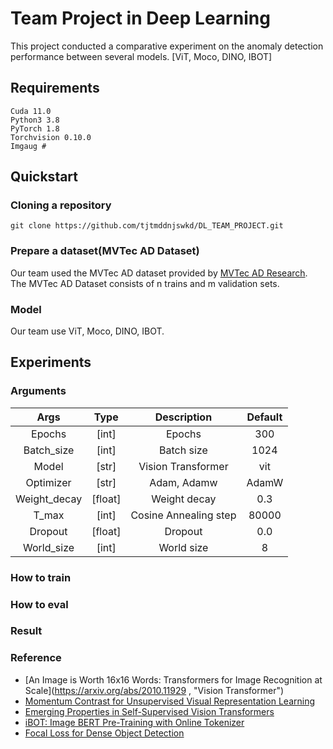 # Team Project in Deep Learning 

This project conducted a comparative experiment on the anomaly detection performance between several models. [ViT, Moco, DINO, IBOT]


## Requirements 

```shell
Cuda 11.0
Python3 3.8
PyTorch 1.8
Torchvision 0.10.0
Imgaug # 
``` 

## Quickstart 

### Cloning a repository 

```shell
git clone https://github.com/tjtmddnjswkd/DL_TEAM_PROJECT.git 
```

### Prepare a dataset(MVTec AD Dataset)

Our team used the MVTec AD dataset provided by [MVTec AD Research](https://www.mvtec.com/company/research/datasets/mvtec-ad, "mvtec-ad"). The MVTec AD Dataset consists of n trains and m validation sets. 

### Model 

Our team use ViT, Moco, DINO, IBOT. 

## Experiments 

### Arguments 

| Args 	| Type 	| Description 	| Default|
|:---------:|:--------:|:----------------------------------------------------:|:-----:|
| Epochs 	| [int] 	| Epochs | 300|
| Batch_size 	| [int] 	| Batch size| 1024|
| Model 	| [str]	| Vision Transformer| 	vit|
| Optimizer 	| [str]	| Adam, Adamw| 	AdamW|
| Weight_decay 	| [float]	| Weight decay | 0.3|
| T_max 	| [int]	| Cosine Annealing step | 80000 |
| Dropout 	| [float]	| Dropout | 0.0|
| World_size 	| [int]	| World size | 8 |


### How to train 


### How to eval 


### Result 


### Reference 

- [An Image is Worth 16x16 Words: Transformers for Image Recognition at Scale](https://arxiv.org/abs/2010.11929 , "Vision Transformer")
- [Momentum Contrast for Unsupervised Visual Representation Learning](https://arxiv.org/abs/1911.05722, "Moco")
- [Emerging Properties in Self-Supervised Vision Transformers](https://arxiv.org/abs/2104.14294, 'DINO')
- [iBOT: Image BERT Pre-Training with Online Tokenizer](https://arxiv.org/abs/2111.07832, "IBOT")
- [Focal Loss for Dense Object Detection](https://arxiv.org/abs/1708.02002, "Focal loss")




















